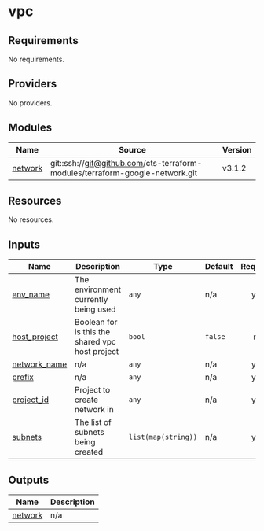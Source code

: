 # vpc

<!-- BEGINNING OF PRE-COMMIT-TERRAFORM DOCS HOOK -->
## Requirements

No requirements.

## Providers

No providers.

## Modules

| Name | Source | Version |
|------|--------|---------|
| <a name="module_network"></a> [network](#module\_network) | git::ssh://git@github.com/cts-terraform-modules/terraform-google-network.git | v3.1.2 |

## Resources

No resources.

## Inputs

| Name | Description | Type | Default | Required |
|------|-------------|------|---------|:--------:|
| <a name="input_env_name"></a> [env\_name](#input\_env\_name) | The environment currently being used | `any` | n/a | yes |
| <a name="input_host_project"></a> [host\_project](#input\_host\_project) | Boolean for is this the shared vpc host project | `bool` | `false` | no |
| <a name="input_network_name"></a> [network\_name](#input\_network\_name) | n/a | `any` | n/a | yes |
| <a name="input_prefix"></a> [prefix](#input\_prefix) | n/a | `any` | n/a | yes |
| <a name="input_project_id"></a> [project\_id](#input\_project\_id) | Project to create network in | `any` | n/a | yes |
| <a name="input_subnets"></a> [subnets](#input\_subnets) | The list of subnets being created | `list(map(string))` | n/a | yes |

## Outputs

| Name | Description |
|------|-------------|
| <a name="output_network"></a> [network](#output\_network) | n/a |
<!-- END OF PRE-COMMIT-TERRAFORM DOCS HOOK -->
